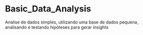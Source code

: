 # Basic_Data_Analysis
 Analise de dados simples, utilizando uma base de dados pequena, analisando e testando hipóteses para gerar insights
